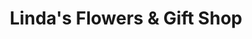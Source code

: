 ---
title: "Linda's Flowers & Gift Shop"
url: /escondido/lindas-flowers-and-gift-shop/
shop: florist
---